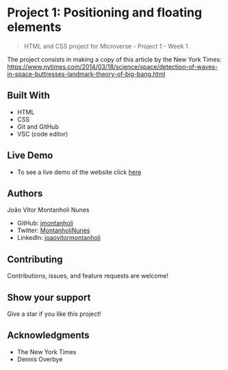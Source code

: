 # Project 1: Positioning and floating elements

> HTML and CSS project for Microverse - Project 1 - Week 1

The project consists in making a copy of this article by the New York Times: https://www.nytimes.com/2014/03/18/science/space/detection-of-waves-in-space-buttresses-landmark-theory-of-big-bang.html

## Built With

- HTML
- CSS
- Git and GitHub
- VSC (code editor)

## Live Demo

- To see a live demo of the website click [here](https://jmontanholi.github.io/ProjectOneMicroverse/)

## Authors

   João Vítor Montanholi Nunes

- GitHub: [jmontanholi](https://github.com/jmontanholi) 
- Twitter: [MontanholiNunes](https://twitter.com/MontanholiNunes)
- LinkedIn: [joaovitormontanholi](https://www.linkedin.com/injoaovitormontanholi/)


## Contributing

Contributions, issues, and feature requests are welcome!

## Show your support

Give a star if you like this project!

## Acknowledgments

- The New York Times
- Dennis Overbye
